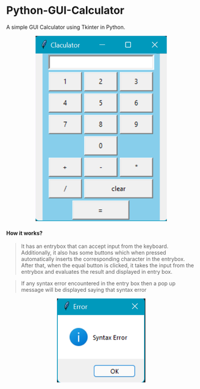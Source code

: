 # Python-GUI-Calculator
A simple GUI Calculator using Tkinter in Python.
<p align='center'>
  <img src='https://github.com/Pallu1598/INTERNSHIP-3/blob/83b0daac2737c271bb41362609875c52ec869997/Calculator.png'/>
</p>

#### How it works?

>It has an entrybox that can accept input from the keyboard. Additionally, it also has some buttons which when pressed automatically inserts the corresponding character in the entrybox. After that, when the equal button is clicked, it takes the input from the entrybox and evaluates the result and displayed in entry box.

>If any syntax error encountered in the entry box then a pop up message will be displayed saying that syntax error
<p align='center'>
  <img src='https://github.com/Pallu1598/INTERNSHIP-3/blob/c7892b9279fe642cda266fd5f9a7187d90fff5c7/ErrorMsg.png'align='center'/>
</p>
